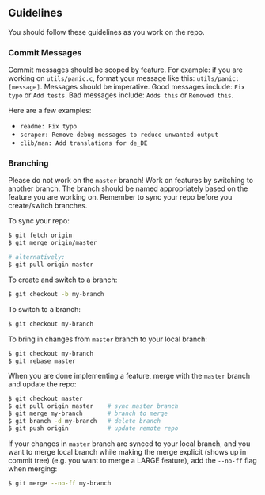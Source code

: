 ## Guidelines
You should follow these guidelines as you work on the repo.

### Commit Messages
Commit messages should be scoped by feature. For example: if you are working on `utils/panic.c`, format your 
message like this: `utils/panic: [message]`. Messages should be imperative. Good messages include: `Fix typo` or 
`Add tests`. Bad messages include: `Adds this` or `Removed this`.

Here are a few examples:
- `readme: Fix typo`
- `scraper: Remove debug messages to reduce unwanted output`
- `clib/man: Add translations for de_DE`

### Branching
Please do not work on the `master` branch! Work on features by switching to another branch. The branch should be 
named appropriately based on the feature you are working on. Remember to sync your repo before you create/switch 
branches.

To sync your repo:
```bash
$ git fetch origin
$ git merge origin/master

# alternatively:
$ git pull origin master
```

To create and switch to a branch:
```bash
$ git checkout -b my-branch
```

To switch to a branch:
```bash
$ git checkout my-branch
```

To bring in changes from `master` branch to your local branch:
```bash
$ git checkout my-branch
$ git rebase master
```

When you are done implementing a feature, merge with the `master` branch and update the repo:
```bash
$ git checkout master
$ git pull origin master    # sync master branch
$ git merge my-branch       # branch to merge
$ git branch -d my-branch   # delete branch
$ git push origin           # update remote repo
```

If your changes in `master` branch are synced to your local branch, and you want 
to merge local branch while making the merge explicit (shows up in commit tree) 
(e.g. you want to merge a LARGE feature), add the `--no-ff` flag when merging:
```bash
$ git merge --no-ff my-branch
```
